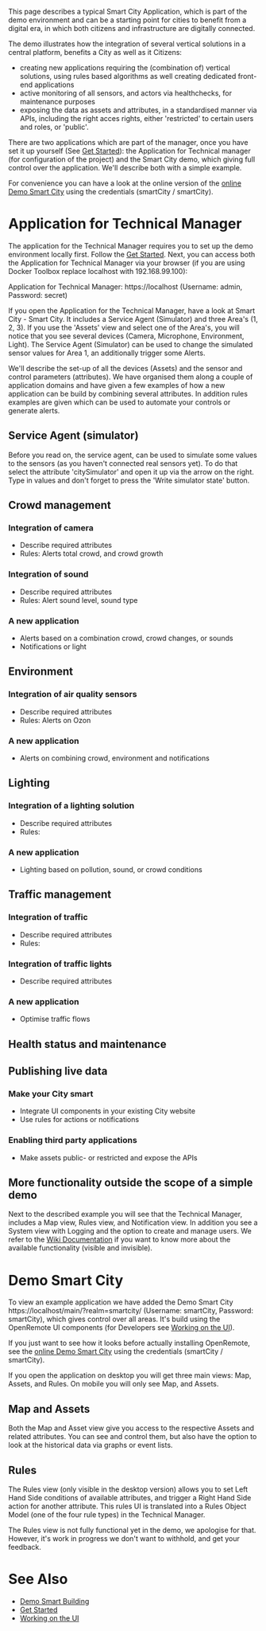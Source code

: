 This page describes a typical Smart City Application, which is part of the demo environment and can be a starting point for cities to benefit from a digital era, in which both citizens and infrastructure are digitally connected. 

The demo illustrates how the integration of several vertical solutions in a central platform, benefits a City as well as it Citizens:
* creating new applications requiring the (combination of) vertical solutions, using rules based algorithms as well creating dedicated front-end applications
* active monitoring of all sensors, and actors via healthchecks, for maintenance purposes
* exposing the data as assets and attributes, in a standardised manner via APIs, including the right acces rights, either 'restricted' to certain users and roles, or 'public'.

There are two applications which are part of the manager, once you have set it up yourself (See [Get Started](https://openremote.io/get-started-manager/)): the Application for Technical manager (for configuration of the project) and the Smart City demo, which giving full control over the application. We'll describe both with a simple example.

For convenience you can have a look at the online version of the [online Demo Smart City](https://demo.openremote.io/main/?realm=smartcity) using the credentials (smartCity / smartCity).

# Application for Technical Manager

The application for the Technical Manager requires you to set up the demo environment locally first. Follow the [Get Started](https://openremote.io/get-started-manager/). Next, you can access both the Application for Technical Manager via your browser (if you are using Docker Toolbox replace localhost with 192.168.99.100):

Application for Technical Manager: https://localhost (Username: admin, Password: secret)

If you open the Application for the Technical Manager, have a look at Smart City - Smart City. It includes a Service Agent (Simulator) and three Area's (1, 2, 3). If you use the 'Assets' view and select one of the Area's, you will notice that you see several devices (Camera, Microphone, Environment, Light). The Service Agent (Simulator) can be used to change the simulated sensor values for Area 1, an additionally trigger some Alerts. 

We'll describe the set-up of all the devices (Assets) and the sensor and control parameters (attributes). We have organised them along a couple of application domains and have given a few examples of how a new application can be build by combining several attributes. In addition rules examples are given which can be used to automate your controls or generate alerts. 

## Service Agent (simulator)

Before you read on, the service agent, can be used to simulate some values to the sensors (as you haven't connected real sensors yet). To do that select the attribute 'citySimulator' and open it up via the arrow on the right. Type in values and don't forget to press the 'Write simulator state' button.

## Crowd management

### Integration of camera

* Describe required attributes
* Rules: Alerts total crowd, and crowd growth

### Integration of sound

* Describe required attributes
* Rules: Alert sound level, sound type

### A new application

* Alerts based on a combination crowd, crowd changes, or sounds
* Notifications or light

## Environment

### Integration of air quality sensors

* Describe required attributes
* Rules: Alerts on Ozon

### A new application

* Alerts on combining crowd, environment and notifications

## Lighting

### Integration of a lighting solution

* Describe required attributes
* Rules:

### A new application

* Lighting based on pollution, sound, or crowd conditions

## Traffic management

### Integration of traffic

* Describe required attributes
* Rules:

### Integration of traffic lights

* Describe required attributes

### A new application

* Optimise traffic flows

## Health status and maintenance

## Publishing live data

### Make your City smart

* Integrate UI components in your existing City website
* Use rules for actions or notifications

### Enabling third party applications 

* Make assets public- or restricted and expose the APIs

## More functionality outside the scope of a simple demo

Next to the described example you will see that the Technical Manager, includes a Map view, Rules view, and Notification view. In addition you see a System view with Logging and the option to create and manage users. We refer to the [Wiki Documentation](https://github.com/openremote/openremote/wiki) if you want to know more about the available functionality (visible and invisible).

# Demo Smart City

To view an example application we have added the Demo Smart City https://localhost/main/?realm=smartcity/ (Username: smartCity, Password: smartCity), which gives control over all areas. It's build using the OpenRemote UI components (for Developers see [Working on the UI](https://github.com/openremote/openremote/wiki/Developer-Guide%3A-Working-on-the-UI)).

If you just want to see how it looks before actually installing OpenRemote, see the [online Demo Smart City](https://demo.openremote.io/main/?realm=smartcity) using the credentials (smartCity / smartCity).

If you open the application on desktop you will get three main views: Map, Assets, and Rules. On mobile you will only see Map, and Assets.

## Map and Assets

Both the Map and Asset view give you access to the respective Assets and related attributes. You can see and control them, but also have the option to look at the historical data via graphs or event lists.

## Rules

The Rules view (only visible in the desktop version) allows you to set Left Hand Side conditions of available attributes, and trigger a Right Hand Side action for another attribute. This rules UI is translated into a Rules Object Model (one of the four rule types) in the Technical Manager. 

The Rules view is not fully functional yet in the demo, we apologise for that. However, it's work in progress we don't want to withhold, and get your feedback.

# See Also
- [Demo Smart Building](Demo-Smart-Building)
- [Get Started](https://openremote.io/get-started-manager/)
- [Working on the UI](Developer-Guide%3A-Working-on-the-UI)